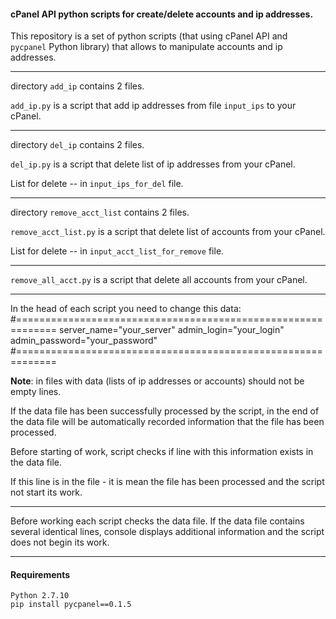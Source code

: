 #### cPanel API python scripts for create/delete accounts and ip addresses.

This repository is a set of python scripts (that using cPanel API and
`pycpanel` Рython library) that allows to manipulate accounts and ip addresses.

---------------

directory `add_ip`  contains 2 files.

`add_ip.py` is a script that add ip addresses from file `input_ips` to your cPanel.

---------------

directory `del_ip`  contains 2 files.

`del_ip.py` is a script that delete list of ip addresses from your cPanel.
  
List for delete -- in `input_ips_for_del` file.

---------------

directory `remove_acct_list`  contains 2 files.

`remove_acct_list.py` is a script that delete list of accounts from  your cPanel.

List for delete -- in `input_acct_list_for_remove` file.

---------------

`remove_all_acct.py` is a script that delete all accounts from your cPanel.

--------------

In the head of each script you need to change this data:
	#=============================================================
	server_name="your_server"
	admin_login="your_login"
	admin_password="your_password"
	#=============================================================

**Note**: in files with data (lists of ip addresses or accounts) should not be empty lines.

If the data file has been successfully processed by the script,
in the end of the data file will be automatically 
recorded information that the file has been processed.

Before starting of work, script checks if line with this information exists in the data file.

If this line is in the file -   it is mean the file has been processed
and the script not start its work.


-----------------------------------

Before working each script checks the data file.
If the data file contains several identical lines,
console displays additional information and the script does not begin its work.

-----------------------------------

#### Requirements
 
	Python 2.7.10
	pip install pycpanel==0.1.5













